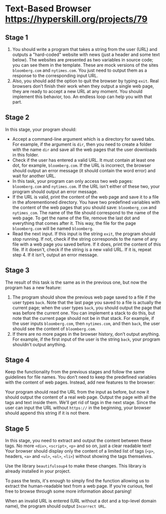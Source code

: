 # Text-Based Browser https://hyperskill.org/projects/79

## Stage 1
1. You should write a program that takes a string from the user (URL) and outputs a "hard-coded" website with news (just a header and some text below).
The websites are presented as two variables in source code; you can see them in the template. These are mock versions of the sites `bloomberg.com` and `nytimes.com`. You just need to output them as a response to the corresponding input URL.
2. Also, you should add the option to quit the browser by typing `exit`. Real browsers don’t finish their work when they output a single web page, they are ready to accept a new URL at any moment. You should implement this behavior, too. An endless loop can help you with that part.

## Stage 2
In this stage, your program should:

* Accept a command-line argument which is a directory for saved tabs. For example, if the argument is `dir`, then you need to create a folder with the name `dir` and save all the web pages that the user downloads in this folder.
* Check if the user has entered a valid URL. It must contain at least one dot, for example, `bloomberg.com`. If the URL is incorrect, the browser should output an error message (it should contain the word error) and wait for another URL.
* In this task, your program can only access two web pages: `bloomberg.com` and `nytimes.com`. If the URL isn't either of these two, your program should output an error message.
* If the URL is valid, print the content of the web page and save it to a file in the aforementioned directory. You have two predefined variables with the content of the web pages that you should save: `bloomberg_com` and `nytimes_com`. The name of the file should correspond to the name of the web page. To get the name of the file, remove the last dot and everything that comes after it. This way, the file for the page `bloomberg.com` will be named `bloomberg`.
* Read the next input. If this input is the string `exit`, the program should stop running. If not, check if the string corresponds to the name of any file with a web page you saved before. If it does, print the content of this file. If it doesn't, check if the string is a new valid URL. If it is, repeat step 4. If it isn't, output an error message.

## Stage 3
The result of this task is the same as in the previous one, but now the program has a new feature:

1. The program should show the previous web page saved to a file if the user types `back`. Note that the last page you saved to a file is actually the current page; when the user types `back`, you should output the page that was before the current one. You can implement a stack to do this, but note that the current page should not be in that stack. For example, if the user inputs `bloomberg.com`, then `nytimes.com`, and then `back`, the user should see the content of `bloomberg.com`.
2. If there are no more pages in the browser history, don’t output anything. For example, if the first input of the user is the string `back`, your program shouldn't output anything.

## Stage 4
Keep the functionality from the previous stages and follow the same guidelines for file names. You don't need to keep the predefined variables with the content of web pages. Instead, add new features to the browser:

Your program should read the URL from the input as before, but now it should output the content of a real web page. Output the page with all the tags and text inside them. We'll get rid of tags in the next stage.
Since the user can input the URL without `https://` in the beginning, your browser should append this string if it is not there.

## Stage 5
In this stage, you need to extract and output the content between these tags. No more `<div>`, `<script>`, `<p>` and so on, just a clear readable text! Your browser should display only the content of a limited list of tags (`<p>`, headers, `<a>` and `<ul>`, `<ol>`, `<li>`) without showing the tags themselves.

Use the library `beautifulsoup4` to make these changes. This library is already installed in your project.

To pass the tests, it's enough to simply find the function allowing us to extract the human-readable text from a web page. If you’re curious, feel free to browse through some more information about parsing!

When an invalid URL is entered (URL without a dot and a top-level domain name), the program should output `Incorrect URL`.